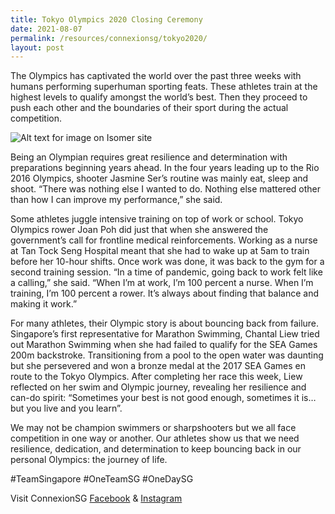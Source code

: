 ```yaml
---
title: Tokyo Olympics 2020 Closing Ceremony
date: 2021-08-07
permalink: /resources/connexionsg/tokyo2020/
layout: post
---
```

The Olympics has captivated the world over the past three weeks with humans performing superhuman sporting feats. These athletes train at the highest levels to qualify amongst the world’s best. Then they proceed to push each other and the boundaries of their sport during the actual competition.

![Alt text for image on Isomer site](/images/tokyoolympics2020.jpeg)

Being an Olympian requires great resilience and determination with preparations beginning years ahead. In the four years leading up to the Rio 2016 Olympics, shooter Jasmine Ser’s routine was mainly eat, sleep and shoot. “There was nothing else I wanted to do. Nothing else mattered other than how I can improve my performance,” she said.

Some athletes juggle intensive training on top of work or school. Tokyo Olympics rower Joan Poh did just that when she answered the government’s call for frontline medical reinforcements. Working as a nurse at Tan Tock Seng Hospital meant that she had to wake up at 5am to train before her 10-hour shifts. Once work was done, it was back to the gym for a second training session. “In a time of pandemic, going back to work felt like a calling,” she said. “When I’m at work, I’m 100 percent a nurse. When I’m training, I’m 100 percent a rower. It’s always about finding that balance and making it work.”

For many athletes, their Olympic story is about bouncing back from failure. Singapore’s first representative for Marathon Swimming, Chantal Liew tried out Marathon Swimming when she had failed to qualify for the SEA Games 200m backstroke. Transitioning from a pool to the open water was daunting but she persevered and won a bronze medal at the 2017 SEA Games en route to the Tokyo Olympics. After completing her race this week, Liew reflected on her swim and Olympic journey, revealing her resilience and can-do spirit: “Sometimes your best is not good enough, sometimes it is… but you live and you learn”.

We may not be champion swimmers or sharpshooters but we all face competition in one way or another. Our athletes show us that we need resilience, dedication, and determination to keep bouncing back in our personal Olympics: the journey of life. 

#TeamSingapore #OneTeamSG #OneDaySG

Visit ConnexionSG [Facebook](https://www.facebook.com/ConnexionSG) & [Instagram](https://www.instagram.com/connexionsg/)